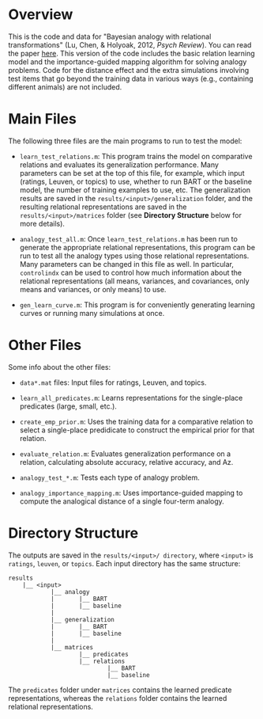 # Overview

This is the code and data for "Bayesian analogy with relational transformations" (Lu, Chen, & Holyoak, 2012, *Psych Review*). You can read the paper [here](https://www.researchgate.net/publication/229008392_Bayesian_Analogy_With_Relational_Transformations). This version of the code includes the basic relation learning model and the importance-guided mapping algorithm for solving analogy problems. Code for the distance effect and the extra simulations involving test items that go beyond the training data in various ways (e.g., containing
different animals) are not included.


# Main Files

The following three files are the main programs to run to test the model:

* `learn_test_relations.m`: This program trains the model on comparative relations and evaluates its generalization performance.  Many parameters can be set at the top of this file, for example, which input (ratings, Leuven, or topics) to use, whether to run BART or the baseline model, the number of training examples to use, etc.  The generalization results are saved in the `results/<input>/generalization` folder, and the resulting relational representations are saved in the `results/<input>/matrices` folder (see **Directory Structure** below for more details).

* `analogy_test_all.m`: Once `learn_test_relations.m` has been run to generate the appropriate relational representations, this program can be run to test all the analogy types using those relational representations.  Many parameters can be changed in this file as well.  In particular,
`controlindx` can be used to control how much information about the relational representations (all means, variances, and covariances, only means and variances, or only means) to use.

* `gen_learn_curve.m`: This program is for conveniently generating learning curves or running many simulations at once.


# Other Files

Some info about the other files:

* `data*.mat` files: Input files for ratings, Leuven, and topics.

* `learn_all_predicates.m`: Learns representations for the single-place predicates (large, small, etc.).

* `create_emp_prior.m`: Uses the training data for a comparative relation to select a single-place predidicate to construct the empirical prior for that relation.

* `evaluate_relation.m`: Evaluates generalization performance on a relation, calculating absolute accuracy, relative accuracy, and Az.

* `analogy_test_*.m`: Tests each type of analogy problem.

* `analogy_importance_mapping.m`: Uses importance-guided mapping to compute the analogical distance of a single four-term analogy.


# Directory Structure

The outputs are saved in the `results/<input>/ directory`, where `<input>` is `ratings`, `leuven`, or `topics`.  Each input directory has the same structure:

```
results
    |__ <input>
            |__ analogy
            |       |__ BART
            |       |__ baseline
            |
            |__ generalization
            |       |__ BART
            |       |__ baseline
            |
            |__ matrices
                    |__ predicates
                    |__ relations
                            |__ BART
                            |__ baseline
```

The `predicates` folder under `matrices` contains the learned predicate representations, whereas the `relations` folder contains the learned relational representations.
